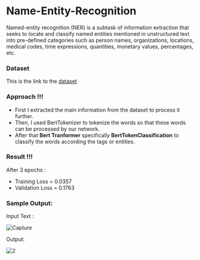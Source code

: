 # Name-Entity-Recognition
Named-entity recognition (NER) is a subtask of information extraction that seeks to locate and classify named entities mentioned in unstructured text into pre-defined categories such as person names, organizations, locations, medical codes, time expressions, quantities, monetary values, percentages, etc.

### Dataset

This is the link to the [dataset](https://www.kaggle.com/abhinavwalia95/entity-annotated-corpus)

### Approach !!!

- First I extracted the main information from the dataset to process it further.
- Then, I used BertTokenizer to tokenize the words so that these words can be processed by our network.
- After that **Bert Tranformer** specifically **BertTokenClassification** to classify the words according the tags or entities. 

### Result !!!

After 3 epochs :
- Training Loss = 0.0357
- Validation Loss = 0.1763

### Sample Output:

Input Text :

![Capture](https://user-images.githubusercontent.com/50714723/110706212-86133400-821d-11eb-952a-7c95333e2db2.JPG)

Output:

![2](https://user-images.githubusercontent.com/50714723/110706305-aa6f1080-821d-11eb-9fa2-4d487736e66c.JPG)
